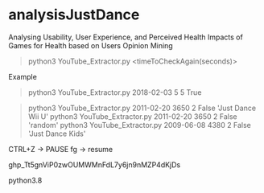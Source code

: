 # analysisJustDance

Analysing Usability, User Experience, and Perceived Health Impacts of Games for Health based on Users Opinion Mining


> python3 YouTube_Extractor.py <Begin Date: YYYY-MM-DD> <Number of jump days> <timeToCheckAgain(seconds)> <check new comments> <search Game>

Example
> python3 YouTube_Extractor.py 2018-02-03 5 5 True

> python3 YouTube_Extractor.py 2011-02-20 3650 2 False 'Just Dance Wii U' 
> python3 YouTube_Extractor.py 2011-02-20 3650 2 False 'random' 
> python3 YouTube_Extractor.py 2009-06-08 4380 2 False 'Just Dance Kids' 

CTRL+Z -> PAUSE
fg -> resume

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

python3.8


